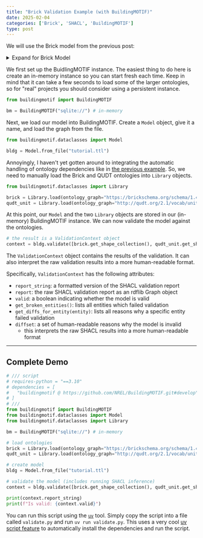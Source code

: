 ```yaml
---
title: "Brick Validation Example (with BuildingMOTIF)"
date: 2025-02-04
categories: ['Brick', 'SHACL', 'BuildingMOTIF']
type: post
---
```


We will use the Brick model from the previous post:

<details>
<summary>Expand for Brick Model</summary>

```ttl
@prefix brick: <https://brickschema.org/schema/Brick#> .
@prefix rec: <http://w3id.org/rec/> .
@prefix rdf: <http://www.w3.org/1999/02/22-rdf-syntax-ns#> .
@prefix rdfs: <http://www.w3.org/2000/01/rdf-schema#> .
@prefix owl: <http://www.w3.org/2002/07/owl#> .
@prefix unit: <http://qudt.org/vocab/unit/> .
@prefix : <urn:tutorial/> .

<urn:tutorial> a owl:Ontology ;
    owl:imports <https://brickschema.org/schema/1.4/Brick> ;
    owl:imports <http://qudt.org/2.1/vocab/unit> .

:building1 a rec:Building ;
    rdfs:label "Building 1" .

:floor1 a rec:Floor ;
    rdfs:label "Floor 1" .

:room1 a rec:Room ;
    rdfs:label "Room 1" ;
    rec:isPartOf :floor1 ;
    rec:isLocationOf :thermostat1 .

:thermostat1 a brick:Thermostat ;
    rdfs:label "Room 1 Thermostat" ;
    brick:hasPoint :room1-sp, :sensor1, :room1-occ .

:room1-sp a brick:Air_Temperature_Setpoint ;
    rdfs:label "Room 1 Setpoint" ;
    brick:hasUnit unit:DEG_F .

:sensor1 a brick:Air_Temperature_Sensor ;
    rdfs:label "Room 1 Temperature" ;
    brick:hasUnit unit:DEG_F .

:room1-occ a brick:Occupancy_Sensor ;
    rdfs:label "Room 1 Occupancy" .
```
</details>

We first set up the BuidlingMOTIF instance. The easiest thing to do here is create an in-memory instance so you can start fresh each time. Keep in mind that it can take a few seconds to load some
of the larger ontologies, so for "real" projects you should consider using a persistent instance.

```python
from buildingmotif import BuildingMOTIF

bm = BuildingMOTIF("sqlite://") # in-memory
```

Next, we load our model into BuildingMOTIF.
Create a `Model` object, give it a name, and load the graph from the file.

```python
from buildingmotif.dataclasses import Model

bldg = Model.from_file("tutorial.ttl")
```

Annoyingly, I haven't yet gotten around to integrating the automatic handling of ontology dependencies like in [the previous example](/posts/brick-notes/minimal-brick-validation-example/).
So, we need to manually load the Brick and QUDT ontologies into `Library` objects.

```python
from buildingmotif.dataclasses import Library

brick = Library.load(ontology_graph="https://brickschema.org/schema/1.4/Brick")
qudt_unit = Library.load(ontology_graph="http://qudt.org/2.1/vocab/unit")
```

At this point, our `Model` and the two `Library` objects are stored in our (in-memory) BuildingMOTIF instance.
We can now validate the model against the ontologies.

```python
# the result is a ValidationContext object
context = bldg.validate([brick.get_shape_collection(), qudt_unit.get_shape_collection()])
```

The `ValidationContext` object contains the results of the validation.
It can also interpret the raw validation results into a more human-readable format.

Specifically, `ValidationContext` has the following attributes:
- `report_string`: a formatted version of the SHACL validation report
- `report`: the raw SHACL validation report as an rdflib Graph object
- `valid`: a boolean indicating whether the model is valid
- `get_broken_entities()`: lists all entities which failed validation
- `get_diffs_for_entity(entity)`: lists all reasons why a specific entity failed validation
- `diffset`: a set of human-readable reasons why the model is invalid
    - this interprets the raw SHACL results into a more human-readable format

---


## Complete Demo

```python
# /// script
# requires-python = "==3.10"
# dependencies = [
#   "buildingmotif @ https://github.com/NREL/BuildingMOTIF.git#develop",
# ]
# ///
from buildingmotif import BuildingMOTIF
from buildingmotif.dataclasses import Model
from buildingmotif.dataclasses import Library

bm = BuildingMOTIF("sqlite://") # in-memory

# load ontologies
brick = Library.load(ontology_graph="https://brickschema.org/schema/1.4/Brick")
qudt_unit = Library.load(ontology_graph="http://qudt.org/2.1/vocab/unit")

# create model
bldg = Model.from_file("tutorial.ttl")

# validate the model (includes running SHACL inference)
context = bldg.validate([brick.get_shape_collection(), qudt_unit.get_shape_collection()])

print(context.report_string)
print(f"Is valid: {context.valid}")
```

You can run this script using the [`uv`](https://docs.astral.sh/uv/) tool. Simply copy the script into a file called `validate.py` and run `uv run validate.py`.
This uses a very cool [uv script feature](https://docs.astral.sh/uv/guides/scripts/#declaring-script-dependencies) to automatically install the dependencies and run the script.
